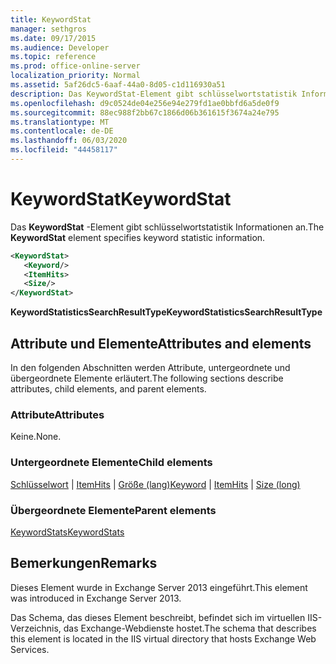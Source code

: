 ```yaml
---
title: KeywordStat
manager: sethgros
ms.date: 09/17/2015
ms.audience: Developer
ms.topic: reference
ms.prod: office-online-server
localization_priority: Normal
ms.assetid: 5af26dc5-6aaf-44a0-8d05-c1d116930a51
description: Das KeywordStat-Element gibt schlüsselwortstatistik Informationen an.
ms.openlocfilehash: d9c0524de04e256e94e279fd1ae0bbfd6a5de0f9
ms.sourcegitcommit: 88ec988f2bb67c1866d06b361615f3674a24e795
ms.translationtype: MT
ms.contentlocale: de-DE
ms.lasthandoff: 06/03/2020
ms.locfileid: "44458117"
---
```

# <a name="keywordstat"></a><span data-ttu-id="6932f-103">KeywordStat</span><span class="sxs-lookup"><span data-stu-id="6932f-103">KeywordStat</span></span>

<span data-ttu-id="6932f-104">Das **KeywordStat** -Element gibt schlüsselwortstatistik Informationen an.</span><span class="sxs-lookup"><span data-stu-id="6932f-104">The **KeywordStat** element specifies keyword statistic information.</span></span> 
  
```XML
<KeywordStat>
   <Keyword/>
   <ItemHits>
   <Size/>
</KeywordStat>
```

 <span data-ttu-id="6932f-105">**KeywordStatisticsSearchResultType**</span><span class="sxs-lookup"><span data-stu-id="6932f-105">**KeywordStatisticsSearchResultType**</span></span>
## <a name="attributes-and-elements"></a><span data-ttu-id="6932f-106">Attribute und Elemente</span><span class="sxs-lookup"><span data-stu-id="6932f-106">Attributes and elements</span></span>

<span data-ttu-id="6932f-107">In den folgenden Abschnitten werden Attribute, untergeordnete und übergeordnete Elemente erläutert.</span><span class="sxs-lookup"><span data-stu-id="6932f-107">The following sections describe attributes, child elements, and parent elements.</span></span>
  
### <a name="attributes"></a><span data-ttu-id="6932f-108">Attribute</span><span class="sxs-lookup"><span data-stu-id="6932f-108">Attributes</span></span>

<span data-ttu-id="6932f-109">Keine.</span><span class="sxs-lookup"><span data-stu-id="6932f-109">None.</span></span>
  
### <a name="child-elements"></a><span data-ttu-id="6932f-110">Untergeordnete Elemente</span><span class="sxs-lookup"><span data-stu-id="6932f-110">Child elements</span></span>

<span data-ttu-id="6932f-111">[Schlüsselwort](keyword.md)  |  [ItemHits](itemhits.md)  |  [Größe (lang)](size-long.md)</span><span class="sxs-lookup"><span data-stu-id="6932f-111">[Keyword](keyword.md) | [ItemHits](itemhits.md) | [Size (long)](size-long.md)</span></span>
  
### <a name="parent-elements"></a><span data-ttu-id="6932f-112">Übergeordnete Elemente</span><span class="sxs-lookup"><span data-stu-id="6932f-112">Parent elements</span></span>

[<span data-ttu-id="6932f-113">KeywordStats</span><span class="sxs-lookup"><span data-stu-id="6932f-113">KeywordStats</span></span>](keywordstats.md)
  
## <a name="remarks"></a><span data-ttu-id="6932f-114">Bemerkungen</span><span class="sxs-lookup"><span data-stu-id="6932f-114">Remarks</span></span>

<span data-ttu-id="6932f-115">Dieses Element wurde in Exchange Server 2013 eingeführt.</span><span class="sxs-lookup"><span data-stu-id="6932f-115">This element was introduced in Exchange Server 2013.</span></span>
  
<span data-ttu-id="6932f-116">Das Schema, das dieses Element beschreibt, befindet sich im virtuellen IIS-Verzeichnis, das Exchange-Webdienste hostet.</span><span class="sxs-lookup"><span data-stu-id="6932f-116">The schema that describes this element is located in the IIS virtual directory that hosts Exchange Web Services.</span></span>
  

